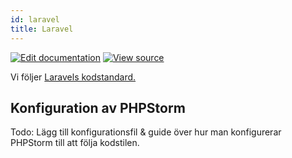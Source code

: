 ```yaml
---
id: laravel
title: Laravel
---
```

[![Edit documentation](https://img.shields.io/badge/GITHUB-edit%20doc-green.svg)](https://github.com/raket/raket-factory/blob/master/docusaurus/docs/code-standard/laravel.md)
[![View source](https://img.shields.io/badge/GITHUB-view%20source-green.svg)](https://github.com/raket/raket-factory/tree/master/dionysos)

Vi följer [Laravels kodstandard.](https://laravel.com/docs/5.7/contributions#coding-style) 

## Konfiguration av PHPStorm
Todo: Lägg till konfigurationsfil & guide över hur man konfigurerar PHPStorm till att följa kodstilen.
